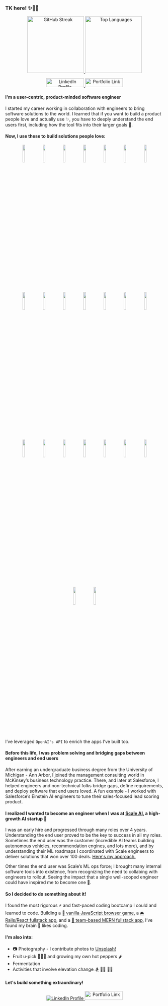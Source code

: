 
### TK here! ✨👩‍💻

<p align="center">
  <a href="https://git.io/streak-stats">
    <img src="http://github-readme-streak-stats.herokuapp.com?user=taisiat&theme=dark&background=000000" alt="GitHub Streak" height="180">
  </a>
  <a href="https://github.com/anuraghazra/github-readme-stats">
    <img src="https://github-readme-stats.vercel.app/api/top-langs/?username=taisiat&layout=compact&theme=vision-friendly-dark" alt="Top Languages" height="180">
  </a>
</p>

<p align="center">
  <a href="https://www.linkedin.com/in/taisiakaraseva/">
    <img src="https://img.shields.io/badge/linkedin-%230077B5.svg?style=for-the-badge&logo=linkedin" alt="LinkedIn Profile" width="120" height="28">
  </a>
  <a href="https://www.taisiat.com/?utm_source=github&utm_medium=readme_top">
    <img src="https://img.shields.io/badge/_✨_Portfolio_-089992?style=for-the-badge" alt="Portfolio Link" width="120" height="28">
  </a>
</p>


#### I'm a user-centric, product-minded software engineer
I started my career working in collaboration with engineers to bring software solutions to the world. I learned that if you want to build a product people love and actually use ✨, you have to deeply understand the end users first, including how the tool fits into their larger goals 🎯.

#### Now, I use these to build solutions people love:

<p align="center">
<code><img width="12%" src="https://www.vectorlogo.zone/logos/reactjs/reactjs-ar21.svg"></code>
<code><img width="12%" src="https://www.vectorlogo.zone/logos/typescriptlang/typescriptlang-ar21.svg"></code>
<code><img width="12%" src="https://www.vectorlogo.zone/logos/javascript/javascript-ar21.svg"></code>
<code><img width="12%" src="https://www.vectorlogo.zone/logos/ruby-lang/ruby-lang-ar21.svg"></code>
<code><img width="12%" src="https://www.vectorlogo.zone/logos/python/python-ar21.svg"></code>
<code><img width="12%" src="https://www.vectorlogo.zone/logos/nodejs/nodejs-ar21.svg"></code>
<code><img width="12%" src="https://www.vectorlogo.zone/logos/w3_html5/w3_html5-ar21.svg"></code>
<code><img width="12%" src="https://www.vectorlogo.zone/logos/w3_css/w3_css-ar21.svg"></code>
<code><img width="12%" src="https://www.vectorlogo.zone/logos/postgresql/postgresql-ar21.svg"></code>
<code><img width="12%" src="https://www.vectorlogo.zone/logos/sqlite/sqlite-ar21.svg"></code>
<code><img width="12%" src="https://www.vectorlogo.zone/logos/mongodb/mongodb-ar21.svg"></code>
<code><img width="12%" src="https://www.vectorlogo.zone/logos/google_maps/google_maps-ar21.svg"></code>
<code><img width="12%" src="https://www.vectorlogo.zone/logos/amazon_aws/amazon_aws-ar21.svg"></code>
<code><img width="12%" src="https://www.vectorlogo.zone/logos/pocoo_flask/pocoo_flask-ar21.svg"></code>
<code><img width="12%" src="https://www.vectorlogo.zone/logos/js_webpack/js_webpack-ar21.svg"></code>
<code><img width="12%" src="https://www.vectorlogo.zone/logos/babeljs/babeljs-ar21.svg"></code>
<code><img width="12%" src="https://www.vectorlogo.zone/logos/npmjs/npmjs-ar21.svg"></code>
<code><img width="12%" src="https://www.vectorlogo.zone/logos/heroku/heroku-ar21.svg"></code>
<code><img width="12%" src="https://www.vectorlogo.zone/logos/github/github-ar21.svg"></code>
<code><img width="12%" src="https://www.vectorlogo.zone/logos/git-scm/git-scm-ar21.svg"></code>
<code><img width="12%" src="https://www.vectorlogo.zone/logos/gitlab/gitlab-ar21.svg"></code>
<code><img width="12%" src="https://www.vectorlogo.zone/logos/docker/docker-ar21.svg"></code>  
<code><img width="12%" src="https://www.vectorlogo.zone/logos/google_analytics/google_analytics-ar21.svg"></code>
<p/>

I’ve leveraged `OpenAI's API` to enrich the apps I’ve built too.

#### Before this life, I was problem solving and bridging gaps between engineers and end users
After earning an undergraduate business degree from the University of Michigan - Ann Arbor, I joined the management consulting world in McKinsey’s business technology practice. There, and later at Salesforce, I helped engineers and non-technical folks bridge gaps, define requirements, and deploy software that end users loved. A fun example - I worked with Salesforce’s Einstein AI engineers to tune their sales-focused lead scoring product.

#### I realized I wanted to become an engineer when I was at <a href="https://scale.com/">Scale AI</a>, a high-growth AI startup 🤖
I was an early hire and progressed through many roles over 4 years. Understanding the end user proved to be the key to success in all my roles. Sometimes the end user was the customer (incredible AI teams building autonomous vehicles, recommendation engines, and lots more), and by understanding their ML roadmaps I coordinated with Scale engineers to deliver solutions that won over 100 deals. [Here's my approach.](https://scale.com/blog/partnering-with-customers)

Other times the end user was Scale’s ML ops force; I brought many internal software tools into existence, from recognizing the need to collabing with engineers to rollout. Seeing the impact that a single well-scoped engineer could have inspired me to become one 🌟. 

#### So I decided to do something about it!
I found the most rigorous ⚡ and fast-paced coding bootcamp I could and learned to code. Building a <a href="https://taisiat.github.io/bouncy-bee/?utm_source=github&utm_medium=readme">🐝 vanilla JavaScript browser game</a>, a <a href="https://caro.herokuapp.com/?utm_source=github&utm_medium=readme">🚘 Rails/React fullstack app</a>, and a <a href="https://grubglobe.herokuapp.com/?utm_source=github&utm_medium=readme&utm_term=tk">🍜 team-based MERN fullstack app</a>, I’ve found my brain 🧠 likes coding.

#### I'm also into:
 - 📷 Photography - I contribute photos to <a href="https://unsplash.com/@taisiat">Unsplash!</a>
 - Fruit u-pick 🍒🍓🍎 and growing my own hot peppers 🌶
 - Fermentation
 - Activities that involve elevation change 🏂 🧗‍♀️ 🧜‍♀️

#### Let's build something extraordinary!

<p align="center">
  <a href="https://www.linkedin.com/in/taisiakaraseva/">
    <img src="https://img.shields.io/badge/linkedin-%230077B5.svg?style=for-the-badge&logo=linkedin" alt="LinkedIn Profile">
  </a>
    <a href="https://www.taisiat.com/?utm_source=github&utm_medium=readme_bottom">
    <img src="https://img.shields.io/badge/_✨_Portfolio_-089992?style=for-the-badge" alt="Portfolio Link" width="120" height="28">
  </a>
</p>
